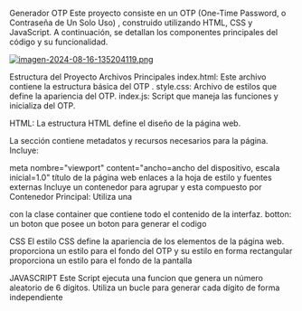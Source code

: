 Generador OTP
Este proyecto consiste en un OTP (One-Time Password, o Contraseña de Un Solo Uso) , construido utilizando HTML, CSS y JavaScript. A continuación, se detallan los componentes principales del código y su funcionalidad.

[![imagen-2024-08-16-135204119.png](https://i.postimg.cc/C18QhtsJ/imagen-2024-08-16-135204119.png)](https://postimg.cc/CBFNJctf)

Estructura del Proyecto
Archivos Principales
index.html: Este archivo contiene la estructura básica del OTP .
style.css: Archivo de estilos que define la apariencia del OTP.
index.js: Script que maneja las funciones y inicializa del OTP.
 
HTML:
La estructura HTML define el diseño de la página web.

La sección contiene metadatos y recursos necesarios para la página. Incluye:

meta nombre="viewport" content="ancho=ancho del dispositivo, escala inicial=1.0"
título de la página web
enlaces a la hoja de estilo y fuentes externas
Incluye un contenedor para agrupar y esta compuesto por
 Contenedor Principal: Utiliza una <div> con la clase container que  contiene todo el contenido de la interfaz.
botton: un boton que posee un boton para generar el codigo

CSS
El estilo CSS define la apariencia de los elementos de la página web.
 proporciona un  estilo  para  el fondo del OTP y su estilo en forma rectangular 
proporciona un estilo para el fondo de la pantalla

JAVASCRIPT
Este Script ejecuta una funcion que genera un número aleatorio de 6 dígitos. Utiliza un bucle para generar cada dígito de forma independiente

